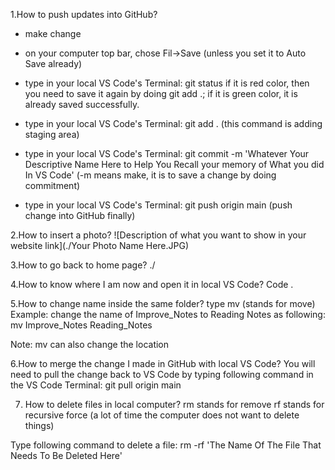1.How to push updates into GitHub?

- make change

- on your computer top bar, chose Fil->Save (unless you set it to Auto Save already)

- type in your local VS Code's Terminal: git status
if it is red color, then you need to save it again by doing git add .; if it is green color, it is already saved successfully.

- type in your local VS Code's Terminal: git add .
(this command is adding staging area)

- type in your local VS Code's Terminal: git commit -m 'Whatever Your Descriptive Name Here to Help You Recall your memory of What you did In VS Code'
(-m means make, it is to save a change by doing commitment)

- type in your local VS Code's Terminal: git push origin main
(push change into GitHub finally)

2.How to insert a photo?
  ![Description of what you want to show in your website link](./Your Photo Name Here.JPG)

3.How to go back to home page?
    ./

4.How to know where I am now and open it in local VS Code?
    Code .

5.How to change name inside the same folder?
type mv (stands for move)
Example: change the name of Improve_Notes to Reading Notes as following:
mv Improve_Notes Reading_Notes

Note: mv can also change the location

6.How to merge the change I made in GitHub with local VS Code?
You will need to pull the change back to VS Code by typing following command in the VS Code Terminal:
git pull origin main

7. How to delete files in local computer?
rm stands for remove
rf stands for recursive force (a lot of time the computer does not want to delete things)

Type following command to delete a file:
rm -rf 'The Name Of The File That Needs To Be Deleted Here'